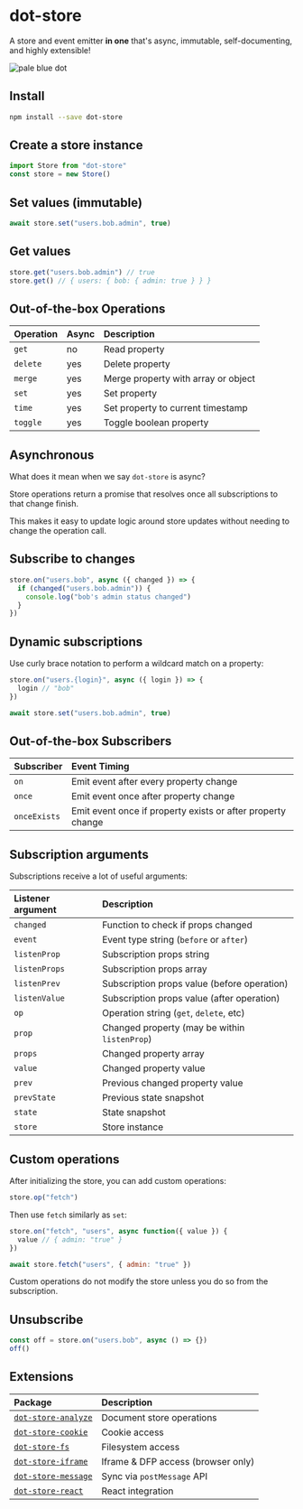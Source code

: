 # dot-store

A store and event emitter **in one** that's async, immutable, self-documenting, and highly extensible!

![pale blue dot](https://qph.fs.quoracdn.net/main-qimg-347d2c178e6bf511ee5b91e8276c79fa)

## Install

```bash
npm install --save dot-store
```

## Create a store instance

```js
import Store from "dot-store"
const store = new Store()
```

## Set values (immutable)

```js
await store.set("users.bob.admin", true)
```

## Get values

```js
store.get("users.bob.admin") // true
store.get() // { users: { bob: { admin: true } } }
```

## Out-of-the-box Operations

| Operation | Async | Description                         |
| :-------- | :---- | :---------------------------------- |
| `get`     | no    | Read property                       |
| `delete`  | yes   | Delete property                     |
| `merge`   | yes   | Merge property with array or object |
| `set`     | yes   | Set property                        |
| `time`    | yes   | Set property to current timestamp   |
| `toggle`  | yes   | Toggle boolean property             |

## Asynchronous

What does it mean when we say `dot-store` is async?

Store operations return a promise that resolves once all subscriptions to that change finish.

This makes it easy to update logic around store updates without needing to change the operation call.

## Subscribe to changes

```js
store.on("users.bob", async ({ changed }) => {
  if (changed("users.bob.admin")) {
    console.log("bob's admin status changed")
  }
})
```

## Dynamic subscriptions

Use curly brace notation to perform a wildcard match on a property:

```js
store.on("users.{login}", async ({ login }) => {
  login // "bob"
})

await store.set("users.bob.admin", true)
```

## Out-of-the-box Subscribers

| Subscriber   | Event Timing                                                |
| :----------- | :---------------------------------------------------------- |
| `on`         | Emit event after every property change                      |
| `once`       | Emit event once after property change                       |
| `onceExists` | Emit event once if property exists or after property change |

## Subscription arguments

Subscriptions receive a lot of useful arguments:

| Listener argument | Description                                   |
| :---------------- | :-------------------------------------------- |
| `changed`         | Function to check if props changed            |
| `event`           | Event type string (`before` or `after`)       |
| `listenProp`      | Subscription props string                     |
| `listenProps`     | Subscription props array                      |
| `listenPrev`      | Subscription props value (before operation)   |
| `listenValue`     | Subscription props value (after operation)    |
| `op`              | Operation string (`get`, `delete`, etc)       |
| `prop`            | Changed property (may be within `listenProp`) |
| `props`           | Changed property array                        |
| `value`           | Changed property value                        |
| `prev`            | Previous changed property value               |
| `prevState`       | Previous state snapshot                       |
| `state`           | State snapshot                                |
| `store`           | Store instance                                |

## Custom operations

After initializing the store, you can add custom operations:

```js
store.op("fetch")
```

Then use `fetch` similarly as `set`:

```js
store.on("fetch", "users", async function({ value }) {
  value // { admin: "true" }
})

await store.fetch("users", { admin: "true" })
```

Custom operations do not modify the store unless you do so from the subscription.

## Unsubscribe

```js
const off = store.on("users.bob", async () => {})
off()
```

## Extensions

| Package                                                                                                 | Description                        |
| :------------------------------------------------------------------------------------------------------ | :--------------------------------- |
| [`dot-store-analyze`](https://github.com/invrs/dot-store/tree/master/packages/dot-store-analyze#readme) | Document store operations          |
| [`dot-store-cookie`](https://github.com/invrs/dot-store/tree/master/packages/dot-store-cookie#readme)   | Cookie access                      |
| [`dot-store-fs`](https://github.com/invrs/dot-store/tree/master/packages/dot-store-fs#readme)           | Filesystem access                  |
| [`dot-store-iframe`](https://github.com/invrs/dot-store/tree/master/packages/dot-store-fs#readme)       | Iframe & DFP access (browser only) |
| [`dot-store-message`](https://github.com/invrs/dot-store/tree/master/packages/dot-store-message#readme) | Sync via `postMessage` API         |
| [`dot-store-react`](https://github.com/invrs/dot-store/tree/master/packages/dot-store-react#readme)     | React integration                  |
